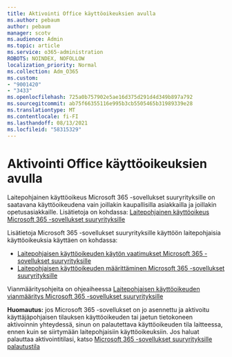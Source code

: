 ```yaml
---
title: Aktivointi Office käyttöoikeuksien avulla
ms.author: pebaum
author: pebaum
manager: scotv
ms.audience: Admin
ms.topic: article
ms.service: o365-administration
ROBOTS: NOINDEX, NOFOLLOW
localization_priority: Normal
ms.collection: Adm_O365
ms.custom:
- "9001420"
- "3433"
ms.openlocfilehash: 725a0b757902e5ae16d375d291d4d349b897a792
ms.sourcegitcommit: ab75f66355116e995b3cb5505465b31989339e28
ms.translationtype: MT
ms.contentlocale: fi-FI
ms.lasthandoff: 08/13/2021
ms.locfileid: "58315329"
---
```

# <a name="activating-office-using-device-based-licensing"></a>Aktivointi Office käyttöoikeuksien avulla

Laitepohjainen käyttöoikeus Microsoft 365 -sovellukset suuryrityksille on saatavana käyttöoikeudena vain joillakin kaupallisilla asiakkailla ja joillakin opetusasiakkaille. Lisätietoja on kohdassa: [Laitepohjainen käyttöoikeus Microsoft 365 -sovellukset suuryrityksille](https://docs.microsoft.com/deployoffice/device-based-licensing)

Lisätietoja Microsoft 365 -sovellukset suuryrityksille käyttöön laitepohjaisia käyttöoikeuksia käyttäen on kohdassa:

- [Laitepohjaisen käyttöoikeuden käytön vaatimukset Microsoft 365 -sovellukset suuryrityksille](https://docs.microsoft.com/deployoffice/device-based-licensing#requirements-for-using-device-based-licensing-for-microsoft-365-apps-for-enterprise)
- [Laitepohjaisen käyttöoikeuden määrittäminen Microsoft 365 -sovellukset suuryrityksille](https://docs.microsoft.com/deployoffice/device-based-licensing#steps-to-configure-device-based-licensing-for-microsoft-365-apps-for-enterprise)

Vianmääritysohjeita on ohjeaiheessa [Laitepohjaisen käyttöoikeuden vianmääritys Microsoft 365 -sovellukset suuryrityksille](https://docs.microsoft.com/deployoffice/device-based-licensing#troubleshoot-device-based-licensing-for-microsoft-365-apps-for-enterprise)

**Huomautus:** jos Microsoft 365 -sovellukset on jo asennettu ja aktivoitu käyttäjäpohjaisen tilauksen käyttöoikeuden tai jaetun tietokoneen aktivoinnin yhteydessä, sinun on palautettava käyttöoikeuden tila laitteessa, ennen kuin se siirtymään laitepohjaisiin käyttöoikeuksiin. Jos haluat palauttaa aktivointitilasi, katso [Microsoft 365 -sovellukset suuryrityksille palautustila](https://docs.microsoft.com/office/troubleshoot/activation/reset-office-365-proplus-activation-state)
